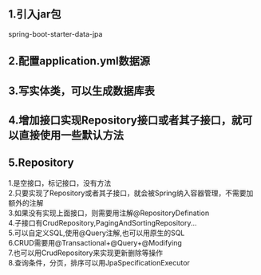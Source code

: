 ## 1.引入jar包
spring-boot-starter-data-jpa
## 2.配置application.yml数据源
## 3.写实体类，可以生成数据库表
## 4.增加接口实现Repository接口或者其子接口，就可以直接使用一些默认方法
## 5.Repository
1.是空接口，标记接口，没有方法  
2.只要实现了Repository或者其子接口，就会被Spring纳入容器管理，不需要加额外的注解  
3.如果没有实现上面接口，则需要用注解@RepositoryDefination  
4.子接口有CrudRepository,PagingAndSortingRepository...  
5.可以自定义SQL,使用@Query注解,也可以用原生的SQL  
6.CRUD需要用@Transactional+@Query+@Modifying  
7.也可以用CrudRepository来实现更新删除等操作  
8.查询条件，分页，排序可以用JpaSpecificationExecutor
